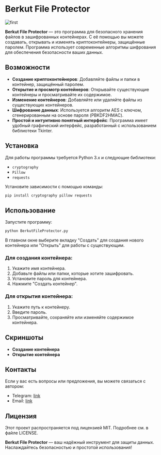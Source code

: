 # Berkut File Protector

![first](https://github.com/user-attachments/assets/68fa6193-e542-4f1e-a256-68558556629f)

**Berkut File Protector** — это программа для безопасного хранения файлов в зашифрованных контейнерах. С её помощью вы можете создавать, открывать и изменять криптоконтейнеры, защищённые паролем. Программа использует современные алгоритмы шифрования для обеспечения безопасности ваших данных.

## Возможности

- **Создание криптоконтейнеров**: Добавляйте файлы и папки в контейнер, защищённый паролем.
- **Открытие и просмотр контейнеров**: Открывайте существующие контейнеры и просматривайте их содержимое.
- **Изменение контейнеров**: Добавляйте или удаляйте файлы из существующих контейнеров.
- **Шифрование данных**: Используется алгоритм AES с ключом, сгенерированным на основе пароля (PBKDF2HMAC).
- **Простой и интуитивно понятный интерфейс**: Программа имеет удобный графический интерфейс, разработанный с использованием библиотеки Tkinter.

## Установка

Для работы программы требуется Python 3.x и следующие библиотеки:

- `cryptography`
- `Pillow`
- `requests`

Установите зависимости с помощью команды:

```bash
pip install cryptography pillow requests
```

## Использование

Запустите программу:

```bash
python BerkutFileProtector.py
```

В главном окне выберите вкладку "Создать" для создания нового контейнера или "Открыть" для работы с существующим.

### Для создания контейнера:

1. Укажите имя контейнера.
2. Добавьте файлы или папки, которые хотите зашифровать.
3. Установите пароль для контейнера.
4. Нажмите "Создать контейнер".

### Для открытия контейнера:

1. Укажите путь к контейнеру.
2. Введите пароль.
3. Просматривайте, сохраняйте или изменяйте содержимое контейнера.

## Скриншоты

- **Создание контейнера**
- **Открытие контейнера**

## Контакты

Если у вас есть вопросы или предложения, вы можете связаться с автором:

- Telegram: [link](https://t.me/berkutmraz)
- Email: [link](mailto:berkutosint@proton.me)

## Лицензия

Этот проект распространяется под лицензией MIT. Подробнее см. в файле LICENSE.

**Berkut File Protector** — ваш надёжный инструмент для защиты данных. Наслаждайтесь безопасностью и простотой использования!
